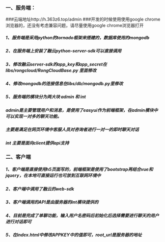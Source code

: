 ### 一、服务端：

###云端地址http://h.363z6.top/admin
###开发的时候使用使用google chrome浏览器的，还没有考虑兼容问题，请尽量使用google chrome浏览器打开


##### 1、服务端是采用python的tornado框架来搭建的，数据库使用的mongodb
##### 2、在服务端上安装了融云python-server-sdk可以直接调用
##### 3、修改融云server-sdk的app_key和app_secret在libs/rongcloud/RongCloudBase.py 里面修改
##### 4、修改mongodb的连接信息在libs/db/mongodb.py里修改
##### 5、服务端的模块分为两大块 admin 和 int
#####    admin是主要管理用户和消息，是使用了easyui作为前端框架，在admin模块中可以实现一对多的聊天功能。
#####    主要是满足在网页环境中客服人员对咨询者进行一对一的即时聊天对话
#####     int 主要是面向client提供api支持

              


### 二、客户端
##### 1、客户端是直接使用h5页面写的，前端框架是使用了bootstrap再结合vue和jquery，在本地可直接运行也可放到互联网环境中
##### 2、客户端中调用了融云的web-sdk
##### 3、客户端调用的API是由服务器的int模块提供的
##### 4、目前是完成了单聊功能，输入用户名密码后初始化后选择需要进行聊天的用户进行对话即可
##### 5、在index.html中修改APPKEY中的值即可，root_url是服务器的地址
